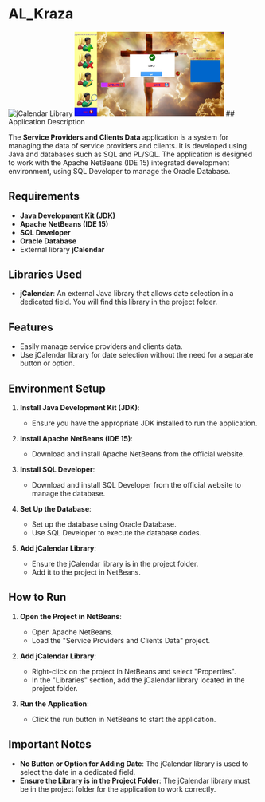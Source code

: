 # AL_Kraza
<img src="[https://github.com/minamagdy-IOS/AL_Kraza/blob/main/src/WhatsApp%20Image%202024-07-24%20at%206.37.06%20PM%20(1).jpeg?raw=true" alt="jCalendar Library" width="300" />
<img src="https://github.com/minamagdy-IOS/AL_Kraza/blob/main/src/WhatsApp%20Image%202024-07-24%20at%206.37.03%20PM%20(1).jpeg?raw=true" alt="jCalendar Library" width="300" />
## Application Description

The **Service Providers and Clients Data** application is a system for managing the data of service providers and clients. It is developed using Java and databases such as SQL and PL/SQL. The application is designed to work with the Apache NetBeans (IDE 15) integrated development environment, using SQL Developer to manage the Oracle Database.

## Requirements

- **Java Development Kit (JDK)**
- **Apache NetBeans (IDE 15)**
- **SQL Developer**
- **Oracle Database**
- External library **jCalendar**

## Libraries Used

- **jCalendar**: An external Java library that allows date selection in a dedicated field. You will find this library in the project folder.

## Features

- Easily manage service providers and clients data.
- Use jCalendar library for date selection without the need for a separate button or option.

## Environment Setup

1. **Install Java Development Kit (JDK)**:
   - Ensure you have the appropriate JDK installed to run the application.

2. **Install Apache NetBeans (IDE 15)**:
   - Download and install Apache NetBeans from the official website.

3. **Install SQL Developer**:
   - Download and install SQL Developer from the official website to manage the database.

4. **Set Up the Database**:
   - Set up the database using Oracle Database.
   - Use SQL Developer to execute the database codes.

5. **Add jCalendar Library**:
   - Ensure the jCalendar library is in the project folder.
   - Add it to the project in NetBeans.

## How to Run

1. **Open the Project in NetBeans**:
   - Open Apache NetBeans.
   - Load the "Service Providers and Clients Data" project.

2. **Add jCalendar Library**:
   - Right-click on the project in NetBeans and select "Properties".
   - In the "Libraries" section, add the jCalendar library located in the project folder.

3. **Run the Application**:
   - Click the run button in NetBeans to start the application.

## Important Notes

- **No Button or Option for Adding Date**: The jCalendar library is used to select the date in a dedicated field.
- **Ensure the Library is in the Project Folder**: The jCalendar library must be in the project folder for the application to work correctly.




